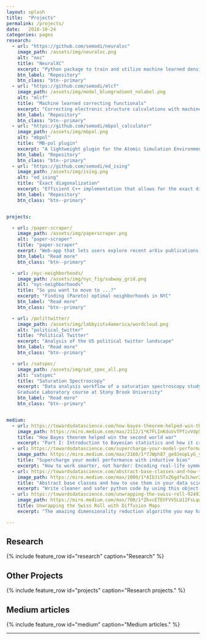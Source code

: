 ```yaml
---
layout: splash
title:  "Projects"
permalink: /projects/
date:   2018-10-24
categories: pages
research:
  - url: "https://github.com/semodi/neuralxc"
    image_path: /assets/img/neuralxc.png
    alt: "nxc"
    title: "NeuralXC"
    excerpt: "Python package to train and utilize machine learned density functionals"
    btn_label: "Repository"
    btn_class: "btn--primary"
  - url: "https://github.com/semodi/mlcf"
    image_path: /assets/img/model_bluegradient_nolabel.png
    alt: "mlcf"
    title: "Machine learned correcting functionals"
    excerpt: "Correcting electronic structure calculations with machine learning"
    btn_label: "Repository"
    btn_class: "btn--primary"
  - url: "https://github.com/semodi/mbpol_calculator"
    image_path: /assets/img/mbpol.png
    alt: "mbpol"
    title: "MB-pol plugin"
    excerpt: "A lightweight plugin for the Atomic Simulation Environment (ASE) aimed at facilitating the  use of the MB-pol water model"
    btn_label: "Repository"
    btn_class: "btn--primary"
  - url: "https://github.com/semodi/ed_ising"
    image_path: /assets/img/ising.png
    alt: "ed_ising"
    title: "Exact diagonalization"
    excerpt: "Efficient C++ implementation that allows for the exact diagonalization of 1-dimensional quantum Hamiltonians"
    btn_label: "Repository"
    btn_class: "btn--primary"


projects:

  - url: /paper-scraper/
    image_path: /assets/img/paperscraper.png
    alt: "paper-scraper"
    title: "paper-scraper"
    exerpt: "Web-app that lets users explore recent arXiv publications based on their research interests."
    btn_label: "Read more"
    btn_class: "btn--primary"

  - url: /nyc-neighborhoods/
    image_path: /assets/img/nyc_fig/subway_grid.png
    alt: "nyc-neighborhoods"
    title: "So you want to move to ...?"
    excerpt: "Finding (Pareto) optimal neighborhoods in NYC"
    btn_label: "Read more"
    btn_class: "btn--primary"

  - url: /polittwitter/
    image_path: /assets/img/lobbyists4america/wordcloud.png
    alt: "political_twitter"
    title: "Political Twitter"
    excerpt: "Analysis of the US political twitter landscape"
    btn_label: "Read more"
    btn_class: "btn--primary"

  - url: /satspec/
    image_path: /assets/img/sat_spec_all.png
    alt: "satspec"
    title: "Saturation Spectroscopy"
    excerpt: "Data analysis workflow of a saturation spectroscopy study on Rubidium. The experiment was conducted as part of the
	Graduate Laboratory course at Stony Brook University"
    btn_label: "Read more"
    btn_class: "btn--primary"


medium:
  - url: https://towardsdatascience.com/how-bayes-theorem-helped-win-the-second-world-war-7f3be5f4676c
    image_path: https://miro.medium.com/max/2112/1*K7FLInKduVvTPfivVdp5oA.jpeg
    title: "How Bayes theorem helped win the second world war"
    excerpt: "Part I: Introduction to Bayesian statistics and how it cracked the Japaneses naval cipher JN 25"
  - url: https://towardsdatascience.com/supercharge-your-model-performance-with-inductive-bias-48559dba5133
    image_path: https://miro.medium.com/max/2160/1*7JWph87_ge9JeopLyG_y2g.png
    title: "Supercharge your model performance with inductive bias"
    excerpt: "How to work smarter, not harder: Encoding real-life symmetries in machine learning models can improve their accuracy by orders of magnitude!"
  - url: https://towardsdatascience.com/abstract-base-classes-and-how-to-use-them-in-your-data-science-project-2503c13704f4
    image_path: https://miro.medium.com/max/1000/1*AIbJiSTxZ6gdfwJLhwr2RQ.jpeg
    title: "Abstract base classes and how to use them in your data science project"
    excerpt: "Write cleaner and safer python code by using this object-oriented programming building block"
  - url: https://towardsdatascience.com/unwrapping-the-swiss-roll-9249301bd6b7
    image_path: https://miro.medium.com/max/700/1*ZkvcETEVFVV5LU1IFsLqoA.jpeg
    title: Unwrapping the Swiss Roll with Diffusion Maps
    excerpt: "The amazing dimensionality reduction algorithm you may have never heard of"

---
```


## Research

{% include feature_row id="research" caption="Research" %}

## Other Projects

{% include feature_row id="projects" caption="Research projects." %}

## Medium articles

{% include feature_row id="medium" caption="Medium articles." %}


---

